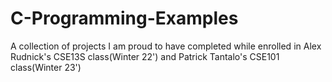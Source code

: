 # C-Programming-Examples
A collection of projects I am proud to have completed while enrolled in Alex Rudnick's CSE13S class(Winter 22') and Patrick Tantalo's CSE101 class(Winter 23')
